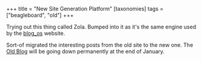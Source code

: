 +++
title = "New Site Generation Platform"
[taxonomies]
tags = ["beagleboard", "old"]
+++

Trying out this thing called Zola. Bumped into it as it's the same engine used by the [blog_os](https://os.phil-opp.com/) website. 

Sort-of migrated the interesting posts from the old site to the new one. The [Old Blog](https://nathanielrlewis.com) will be going down permanently at the end of January.
